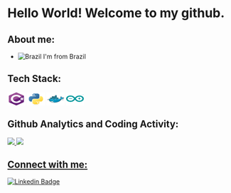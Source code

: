 # Hello World! Welcome to my github.

<!-- about me -->

## About me:
  * <img width="18" src="https://img.icons8.com/color/96/000000/brazil-circular.png" alt="Brazil" /> I'm from Brazil

## Tech Stack:
<!-- * Programming Language -->

<div style="display: inline_block">
  <img align="center" alt="ita-Csharp" height="30" width="40" src="https://raw.githubusercontent.com/devicons/devicon/master/icons/csharp/csharp-original.svg">
  <img align="center" alt="ita-Python" height="30" width="40" src="https://raw.githubusercontent.com/devicons/devicon/master/icons/python/python-original.svg">
 
<!-- * DevSecOps -->
  <img align="center" alt="ita-docker" height="30" width="40" src="https://raw.githubusercontent.com/devicons/devicon/master/icons/docker/docker-original.svg">

<!-- * Artificial Inteligence Framework -->
<!-- * Front end -->
<!-- * Back end -->

<!-- * hardware IOT -->
  <img align="center" alt="ita-arduino" height="30" width="40" src="https://raw.githubusercontent.com/devicons/devicon/master/icons/arduino/arduino-original.svg">
</div>
   

## Github Analytics and Coding Activity:

<div>
  <a href="https://github.com/ItamarMaran">
  <img height="180em" src="https://github-readme-stats.vercel.app/api?username=ItamarMaran&show_icons=true&theme=dark&include_all_commits=true&count_private=true"/>
  <img height="180em" src="https://github-readme-stats.vercel.app/api/top-langs/?username=ItamarMaran&layout=compact&langs_count=7&theme=dark"/>
</div>


## Connect with me:
  [![Linkedin Badge](https://img.shields.io/badge/-ItamarMaran-blue?style=flat-square&logo=Linkedin&logoColor=white&link=https://www.linkedin.com/in/aman-atg/)](https://www.linkedin.com/in/itamar-maran-a06046101/)


<!--
**ItamarMaran/ItamarMaran** is a ✨ _special_ ✨ repository because its `README.md` (this file) appears on your GitHub profile.

### Hi there 👋

Here are some ideas to get you started:

- 🔭 I’m currently working on ...
- 🌱 I’m currently learning ...
- 👯 I’m looking to collaborate on ...
- 🤔 I’m looking for help with ...
- 💬 Ask me about ...
- 📫 How to reach me: ...
- 😄 Pronouns: ...
- ⚡ Fun fact: ...
-->

<!--
reference of icons
https://www.vectorlogo.zone/?q=
https://icons8.com/
https://iconscout.com/
https://github.com/devicons/devicon/tree/master/icons
-->
 
 
<!--
  <img align="center" alt="Ita-Js" height="30" width="40" src="https://raw.githubusercontent.com/devicons/devicon/master/icons/javascript/javascript-plain.svg">
  <img align="center" alt="Ita-Ts" height="30" width="40" src="https://raw.githubusercontent.com/devicons/devicon/master/icons/typescript/typescript-plain.svg">
  <img align="center" alt="Ita-React" height="30" width="40" src="https://raw.githubusercontent.com/devicons/devicon/master/icons/react/react-original.svg">
  <img align="center" alt="Ita-HTML" height="30" width="40" src="https://raw.githubusercontent.com/devicons/devicon/master/icons/html5/html5-original.svg">
  <img align="center" alt="Ita-CSS" height="30" width="40" src="https://raw.githubusercontent.com/devicons/devicon/master/icons/css3/css3-original.svg">
-->
